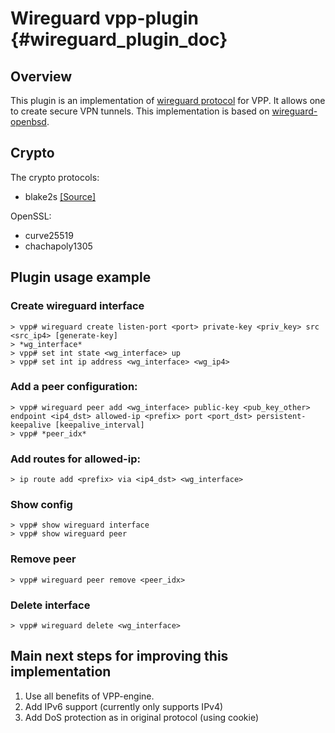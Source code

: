# Wireguard vpp-plugin  {#wireguard_plugin_doc}

## Overview
This plugin is an implementation of [wireguard protocol](https://www.wireguard.com/) for VPP. It allows one to create secure VPN tunnels.
This implementation is based on [wireguard-openbsd](https://git.zx2c4.com/wireguard-openbsd/).

## Crypto

The crypto protocols:

- blake2s [[Source]](https://github.com/BLAKE2/BLAKE2)

OpenSSL:

- curve25519
- chachapoly1305

## Plugin usage example

### Create wireguard interface

```
> vpp# wireguard create listen-port <port> private-key <priv_key> src <src_ip4> [generate-key]
> *wg_interface*
> vpp# set int state <wg_interface> up
> vpp# set int ip address <wg_interface> <wg_ip4>
```

### Add a peer configuration:
```
> vpp# wireguard peer add <wg_interface> public-key <pub_key_other> endpoint <ip4_dst> allowed-ip <prefix> port <port_dst> persistent-keepalive [keepalive_interval]
> vpp# *peer_idx*
```

### Add routes for allowed-ip:
```
> ip route add <prefix> via <ip4_dst> <wg_interface>
```

### Show config
```
> vpp# show wireguard interface
> vpp# show wireguard peer
```

### Remove peer
```
> vpp# wireguard peer remove <peer_idx>
```


### Delete interface 
```
> vpp# wireguard delete <wg_interface>
```

## Main next steps for improving this implementation
1. Use all benefits of VPP-engine.
2. Add IPv6 support (currently only supports IPv4)
3. Add DoS protection as in original protocol (using cookie)
